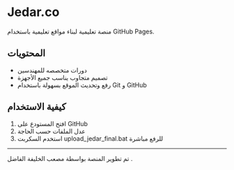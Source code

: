 
# Jedar.co

منصة تعليمية  لبناء مواقع تعليمية باستخدام GitHub Pages.

## المحتويات

- دورات متخصصه للمهندسين
- تصميم متجاوب يناسب جميع الأجهزة
- رفع وتحديث الموقع بسهولة باستخدام Git و GitHub

## كيفية الاستخدام

1. افتح المستودع على GitHub
2. عدل الملفات حسب الحاجة
3. استخدم السكربت upload_jedar_final.bat للرفع مباشرة

---

تم تطوير المنصة بواسطة  مصعب الخليفة الفاضل .

